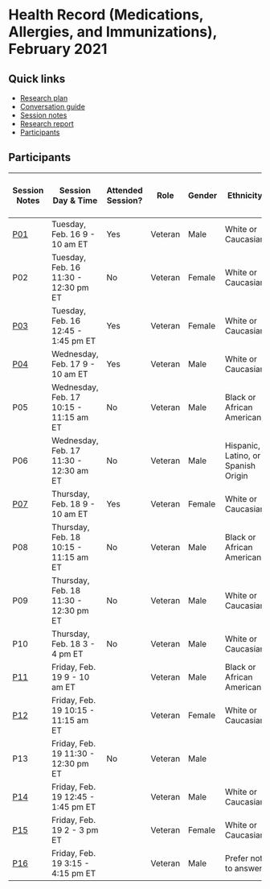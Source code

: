 # Health Record (Medications, Allergies, and Immunizations), February 2021

## Quick links

- [Research plan](https://github.com/department-of-veterans-affairs/va.gov-team/blob/master/products/health-care/questionnaire/research/health-record/research-plan.md)
- [Conversation guide](https://github.com/department-of-veterans-affairs/va.gov-team/blob/master/products/health-care/questionnaire/research/health-record/conversation-guide.md)
- [Session notes](https://github.com/department-of-veterans-affairs/va.gov-team/tree/master/products/health-care/questionnaire/research/health-record/session-notes)
- [Research report]()
- [Participants](#participants)

## Participants

| Session Notes | Session Day & Time | Attended Session? | Role | Gender | Ethnicity | Age | Education | Branch | Location | Care from Outside VA | Immunizations outside the VA | Identified Cognitive | VA Percentage | Lives in | 
| ----- | ----- | ----- | ----- | ----- | ----- | ----- | ----- | ----- | ----- | ----- | ----- | ----- | ----- | ----- | 
| [P01](https://github.com/department-of-veterans-affairs/va.gov-team/blob/master/products/health-care/questionnaire/research/health-record/session-notes/P1.md) | Tuesday, Feb. 16 9 - 10 am ET | Yes | Veteran | Male | White or Caucasian | 65-74 | Master's degree | Army | KY | Yes | No | No | 80 | Major Metropolitan Area |
| P02 | Tuesday, Feb. 16 11:30 - 12:30 pm ET | No | Veteran | Female | White or Caucasian | 65-74 | High school diploma or equivalent | Army | OH | No | No | Yes | 100 | Rural or remote area |
| [P03](https://github.com/department-of-veterans-affairs/va.gov-team/blob/master/products/health-care/questionnaire/research/health-record/session-notes/P3.md) | Tuesday, Feb. 16 12:45 - 1:45 pm ET | Yes | Veteran | Female | White or Caucasian | 45-54 | Associate's degree/trade certificate/vocational training | Army | WA | No | No | Yes | 100 | Rural or remote area |
| [P04](https://github.com/department-of-veterans-affairs/va.gov-team/blob/master/products/health-care/questionnaire/research/health-record/session-notes/P4.md) | Wednesday, Feb. 17 9 - 10 am ET | Yes | Veteran | Male | White or Caucasian | 65-74 | Doctorate degree | Navy | AR | Yes | Yes | No |   | Rural or remote area |
| P05 | Wednesday, Feb. 17 10:15 - 11:15 am ET | No | Veteran | Male | Black or African American | 45-54 | Bachelor's degree | Air Force | LA | Yes | Yes | No |   | Rural or remote area |
| P06 | Wednesday, Feb. 17 11:30 - 12:30 am ET | No | Veteran | Male | Hispanic, Latino, or Spanish Origin | 35-44 | Some college (no degree) | Army | CA | Yes | Yes | No | 70 | Major Metropolitan Area |
| [P07](https://github.com/department-of-veterans-affairs/va.gov-team/blob/master/products/health-care/questionnaire/research/health-record/session-notes/P7.md) | Thursday, Feb. 18 9 - 10 am ET | Yes | Veteran | Female | White or Caucasian | 65-74 | Doctorate degree | Navy | GA | Yes | No | No | 90 | Rural or remote area |
| P08 | Thursday, Feb. 18 10:15 - 11:15 am ET | No | Veteran | Male | Black or African American | 25-34 |   | Army | DC | No | No | No | 80 | Major Metropolitan Area |
| P09 | Thursday, Feb. 18 11:30 - 12:30 pm ET | No | Veteran | Male | White or Caucasian | 55-64 | Some college (no degree) | Air Force | PA | Yes | Yes | No | 0 | Rural or remote area |
| P10 | Thursday, Feb. 18 3 - 4 pm ET | No | Veteran | Male | White or Caucasian | 55-64 | Master's degree | Marine Corps | CO | Yes | Yes | No | 50 | Rural or remote area |
| [P11]() | Friday, Feb. 19 9 - 10 am ET | | Veteran | Male | Black or African American | 25-34 |   | Army | DC | Yes | Yes | Yes | 50 | Major Metropolitan Area |
| [P12]() | Friday, Feb. 19 10:15 - 11:15 am ET | | Veteran | Female | White or Caucasian | 65-74 | Master's degree | Navy | MD | Yes | Yes | No | 30 | Rural or remote area |
| P13 | Friday, Feb. 19 11:30 - 12:30 pm ET | No | Veteran | Male |   |   |   |   | OR | No | No | No | 100 | Rural or remote area |
| [P14]() | Friday, Feb. 19 12:45 - 1:45 pm ET | | Veteran | Male | White or Caucasian | 35-44 | Some college (no degree) | Army | MS | No | No | No | 100 | Rural or remote area |
| [P15]() | Friday, Feb. 19 2 - 3 pm ET | | Veteran | Female | White or Caucasian | 55-64 | Master's degree | Army | AZ | No | No | No | 10 | Rural or remote area |
| [P16]() | Friday, Feb. 19 3:15 - 4:15 pm ET | | Veteran | Male | Prefer not to answer | 35-44 | Bachelor's degree | Navy | VA | No | No | No | 100 | Major Metropolitan Area |

## 

